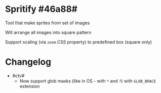 # Spritify #46a88#

Tool that make sprites from set of images

Will arrange all images into square pattern

Support scaling (via `zoom` CSS property) to predefined box (square only)

# Changelog

* #ctv#
  * Now support glob masks (like in OS - with `*` and `?`) with `GLOB_BRACE` extension
